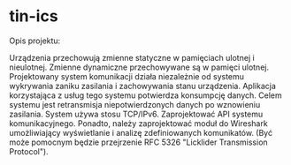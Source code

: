 # tin-ics

Opis projektu:

Urządzenia przechowują zmienne statyczne w pamięciach ulotnej i nieulotnej. Zmienne dynamiczne przechowywane są w pamięci ulotnej. Projektowany system komunikacji działa niezależnie od systemu wykrywania zaniku zasilania i zachowywania stanu urządzenia. Aplikacja korzystająca z usług tego systemu potwierdza konsumpcję danych. Celem systemu jest retransmisja niepotwierdzonych danych po wznowieniu zasilania. System używa stosu TCP/IPv6. Zaprojektować API systemu komunikacyjnego. Ponadto, należy zaprojektować moduł do Wireshark umożliwiający wyświetlanie i analizę zdefiniowanych komunikatów. (Być może pomocnym będzie przejrzenie RFC 5326 "Licklider Transmission Protocol").
